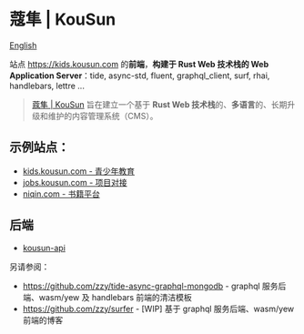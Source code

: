 # 蔻隼 | KouSun

[English](./README.md)

 站点 https://kids.kousun.com 的**前端**，**构建于 Rust Web 技术栈的 Web Application Server**：tide, async-std, fluent, graphql_client, surf, rhai, handlebars, lettre ...

> [蔻隼 | KouSun](https://kousun.com) 旨在建立一个基于 **Rust Web 技术栈**的、**多语言**的、长期升级和维护的内容管理系统（CMS）。

## 示例站点：

- [kids.kousun.com - 青少年教育](https://kids.kousun.com)
- [jobs.kousun.com - 项目对接](https://jobs.kousun.com)
- [niqin.com - 书籍平台](https://niqin.com)

## 后端

- [kousun-api](https://github.com/rusthub-org/api.kousun.com)

另请参阅：

- https://github.com/zzy/tide-async-graphql-mongodb - graphql 服务后端、wasm/yew 及 handlebars 前端的清洁模板 
- https://github.com/zzy/surfer - [WIP] 基于 graphql 服务后端、wasm/yew 前端的博客
